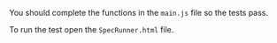 You should complete the functions in the `main.js` file so the tests pass.

To run the test open the `SpecRunner.html` file.
